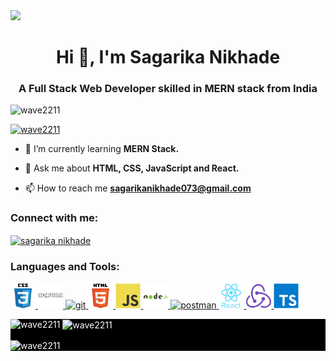 <img style="height:400px;width=1000%" src="https://img.freepik.com/premium-vector/software-language-programmer-avatar_24877-767.jpg?w=2000"/>

<h1 align="center">Hi 👋, I'm Sagarika Nikhade</h1>
<h3 align="center">A Full Stack Web Developer skilled in MERN stack from India</h3>

<p align="left"> <img src="https://komarev.com/ghpvc/?username=wave2211&label=Profile%20views&color=0e75b6&style=flat" alt="wave2211" /> </p>

<p align="left"> <a href="https://github.com/ryo-ma/github-profile-trophy"><img src="https://github-profile-trophy.vercel.app/?username=wave2211" alt="wave2211" /></a> </p>

- 🌱 I’m currently learning **MERN Stack.**

- 💬 Ask me about **HTML, CSS, JavaScript and React.**

- 📫 How to reach me **sagarikanikhade073@gmail.com**

<h3 align="left">Connect with me:</h3>
<p align="left">
<a href="https://linkedin.com/in/sagarika nikhade" target="blank"><img align="center" src="https://raw.githubusercontent.com/rahuldkjain/github-profile-readme-generator/master/src/images/icons/Social/linked-in-alt.svg" alt="sagarika nikhade" height="30" width="40" /></a>
</p>

<h3 align="left">Languages and Tools:</h3>
<p align="left"> <a href="https://www.w3schools.com/css/" target="_blank" rel="noreferrer"> 
<img src="https://raw.githubusercontent.com/devicons/devicon/master/icons/css3/css3-original-wordmark.svg" alt="css3" width="40" height="40"/> </a> <a href="https://expressjs.com" target="_blank" rel="noreferrer"> <img src="https://raw.githubusercontent.com/devicons/devicon/master/icons/express/express-original-wordmark.svg" alt="express" width="40" height="40"/> </a> <a href="https://git-scm.com/" target="_blank" rel="noreferrer"> <img src="https://www.vectorlogo.zone/logos/git-scm/git-scm-icon.svg" alt="git" width="40" height="40"/> </a> <a href="https://www.w3.org/html/" target="_blank" rel="noreferrer"> <img src="https://raw.githubusercontent.com/devicons/devicon/master/icons/html5/html5-original-wordmark.svg" alt="html5" width="40" height="40"/> </a> <a href="https://developer.mozilla.org/en-US/docs/Web/JavaScript" target="_blank" rel="noreferrer"> <img src="https://raw.githubusercontent.com/devicons/devicon/master/icons/javascript/javascript-original.svg" alt="javascript" width="40" height="40"/> </a> <a href="https://nodejs.org" target="_blank" rel="noreferrer"> <img src="https://raw.githubusercontent.com/devicons/devicon/master/icons/nodejs/nodejs-original-wordmark.svg" alt="nodejs" width="40" height="40"/> </a> <a href="https://postman.com" target="_blank" rel="noreferrer"> <img src="https://www.vectorlogo.zone/logos/getpostman/getpostman-icon.svg" alt="postman" width="40" height="40"/> </a> <a href="https://reactjs.org/" target="_blank" rel="noreferrer"> <img src="https://raw.githubusercontent.com/devicons/devicon/master/icons/react/react-original-wordmark.svg" alt="react" width="40" height="40"/> </a> <a href="https://redux.js.org" target="_blank" rel="noreferrer"> <img src="https://raw.githubusercontent.com/devicons/devicon/master/icons/redux/redux-original.svg" alt="redux" width="40" height="40"/> </a> <a href="https://www.typescriptlang.org/" target="_blank" rel="noreferrer"> <img src="https://raw.githubusercontent.com/devicons/devicon/master/icons/typescript/typescript-original.svg" alt="typescript" width="40" height="40"/> </a> </p>

<div style="background-color:black; color:white;">
  <p><img align="left" src="https://github-readme-stats.vercel.app/api/top-langs?username=wave2211&show_icons=true&locale=en&layout=compact" alt="wave2211" /></p>

  <p>&nbsp;<img align="center" src="https://github-readme-stats.vercel.app/api?username=wave2211&show_icons=true&locale=en" alt="wave2211" /></p>

  <p><img align="center" src="https://github-readme-streak-stats.herokuapp.com/?user=wave2211&" alt="wave2211" /></p>
</div>


